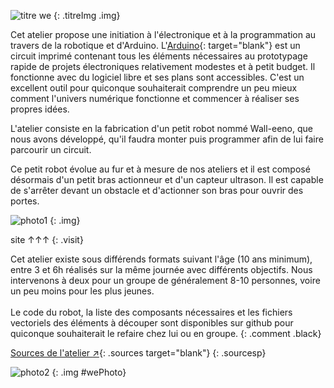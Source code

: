 [title]: imgs/walleeno/titre.svg
[photo1]: imgs/walleeno/atelier1.jpg
[photo2]: imgs/walleeno/atelier2.jpg

[sourcesGitHub]: https://github.com/n-milliards/atelierArduino
    "sources sur GitHub"
[Arduino]: https://www.arduino.cc/
    "Site d'Arduino"  

<div markdown=1 class="col-left">

![titre we][title]
{: .titreImg .img}

Cet atelier propose une initiation à l'électronique et à la programmation au travers de la robotique et d'Arduino. L'[Arduino][]{: target="blank"} est un circuit imprimé contenant tous les éléments nécessaires au prototypage rapide de projets électroniques relativement modestes et à petit budget. Il fonctionne avec du logiciel libre et ses plans sont accessibles. C'est un excellent outil pour quiconque souhaiterait comprendre un peu mieux comment l'univers numérique fonctionne et commencer à réaliser ses propres idées.

L'atelier consiste en la fabrication d'un petit robot nommé Wall-eeno, que nous avons développé, qu'il faudra monter puis programmer afin de lui faire parcourir un circuit.

Ce petit robot évolue au fur et à mesure de nos ateliers et il est composé désormais d'un petit bras actionneur et d'un capteur ultrason. Il est capable de s'arrêter devant un obstacle et d'actionner son bras pour ouvrir des portes.

![photo1][]
{: .img}

</div>

<div markdown=1 class="col-right">

site ↑↑↑
{: .visit}

Cet atelier existe sous différends formats suivant l'âge (10 ans minimum), entre 3 et 6h réalisés sur la même journée avec différents objectifs.   Nous intervenons à deux pour un groupe de généralement 8-10 personnes, voire un peu moins pour les plus jeunes.  </br></br>
Le code du robot, la liste des composants nécessaires et les fichiers vectoriels des éléments à découper sont disponibles sur github pour quiconque souhaiterait le refaire chez lui ou en groupe.
{: .comment .black}

[Sources de l'atelier <span class="sym">↗</span>][sourcesGitHub]{: .sources target="blank"}
{: .sourcesp}

![photo2][]
{: .img #wePhoto}

</div>

